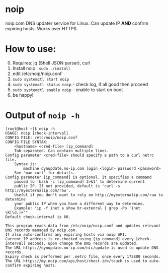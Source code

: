# noip
noip.com DNS updater service for Linux. Can update IP **AND** confirm expiring hosts. Works over HTTPS.

# How to use:
0. Requires: jq (Shell JSON parser), curl
1. Install noip : `sudo ./install`
2. edit /etc/noip/noip.conf
3. `sudo systemctl start noip`
4. `sudo systemctl status noip` - check log, if all good then proceed
5. `sudo systemctl enable noip` - enable to start on boot
6. be happy!

# Output of `noip -h`
```
[root@host ~]$ noip -h
USAGE: noip [check-interval]
CONFIG FILE: /etc/noip/noip.conf
CONFIG FILE SYNTAX:
    <hostname> <cred-file> [ip_command]
    Tab-separated. Can contain multiple lines.
Config parameter <cred-file> should specify a path to a curl netrc file.
    Syntax is:
        machine dynupdate.no-ip.com login <login> password <password>
    See 'man curl' for details.
Config parameter [ip_command] is optional. It specifies a command
    passed to 'bash -c [ip_command] 2>&1' to determine current
    public IP. If not provided, default is 'curl -s http://myexternalip.com/raw'.
    Useful if you don't want to rely on http://myexternalip.com/raw to determine
    your public IP when you have a different way to determine.
    Example: "ip -f inet a show br-extenral | grep -Po 'inet \K[\d.]+'"
Default check-interval is 60.

This program reads data from /etc/noip/noip.conf and updates relevant DNS records managed by noip.com.
It also auto-confirms any expiring hosts via noip API.
Current IP address is re-checked using [ip_command] every [check-interval] seconds, upon change the DNS records are updated.
The URL https://dynupdate.no-ip.com/nic/update is used to update DNS records.
Expiry check is performed per .netrc file, once every 172800 seconds.
The URL https://my.noip.com/api/host/<host-id>/touch is used to auto-confirm expiring hosts.
```
